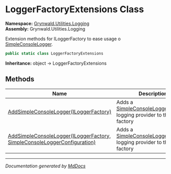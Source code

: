 ﻿<!--  
  <auto-generated>   
    The contents of this file were generated by a tool.  
    Changes to this file may be list if the file is regenerated  
  </auto-generated>   
-->

# LoggerFactoryExtensions Class

**Namespace:** [Grynwald.Utilities.Logging](../index.md)  
**Assembly:** Grynwald.Utilities.Logging

Extension methods for ILoggerFactory to ease usage o [SimpleConsoleLogger](../SimpleConsoleLogger/index.md).

```csharp
public static class LoggerFactoryExtensions
```

**Inheritance:** object → LoggerFactoryExtensions

## Methods

| Name                                                                                                                                                                                | Description                                                                                                          |
| ----------------------------------------------------------------------------------------------------------------------------------------------------------------------------------- | -------------------------------------------------------------------------------------------------------------------- |
| [AddSimpleConsoleLogger(ILoggerFactory)](methods/AddSimpleConsoleLogger.md#addsimpleconsoleloggeriloggerfactory)                                                                    | Adds a [SimpleConsoleLoggerProvider](../SimpleConsoleLoggerProvider/index.md) logging provider to the logger factory |
| [AddSimpleConsoleLogger(ILoggerFactory, SimpleConsoleLoggerConfiguration)](methods/AddSimpleConsoleLogger.md#addsimpleconsoleloggeriloggerfactory-simpleconsoleloggerconfiguration) | Adds a [SimpleConsoleLoggerProvider](../SimpleConsoleLoggerProvider/index.md) logging provider to the logger factory |

___

*Documentation generated by [MdDocs](https://github.com/ap0llo/mddocs)*
